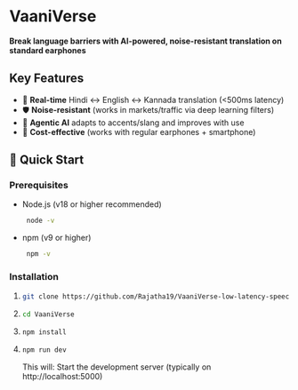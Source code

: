 # VaaniVerse

**Break language barriers with AI-powered, noise-resistant translation on standard earphones**

## Key Features
- 🚀 **Real-time** Hindi ↔ English ↔ Kannada translation (<500ms latency)
- 🛡️ **Noise-resistant** (works in markets/traffic via deep learning filters)
- 🧠 **Agentic AI** adapts to accents/slang and improves with use
- 💸 **Cost-effective** (works with regular earphones + smartphone)

## 🚀 Quick Start

### Prerequisites
- Node.js (v18 or higher recommended)
  ```bash
   node -v
   ```
- npm (v9 or higher) 
  ```bash
   npm -v
   ```

### Installation
1. ```bash
   git clone https://github.com/Rajatha19/VaaniVerse-low-latency-speech-translation-using-universal-earphones.git
   ```
2. ```bash
   cd VaaniVerse
   ```
3. ```bash
   npm install
   ```
4. ```bash
   npm run dev
   ```
   This will: Start the development server (typically on http://localhost:5000)
